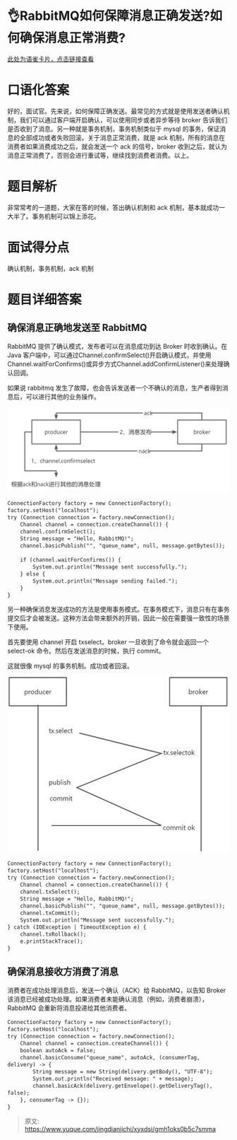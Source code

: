 # 👌RabbitMQ如何保障消息正确发送?如何确保消息正常消费?

[此处为语雀卡片，点击链接查看](https://www.yuque.com/jingdianjichi/xyxdsi/gmh1oks0b5c7smma#YGImB)

# 口语化答案
好的，面试官。先来说，如何保障正确发送。最常见的方式就是使用发送者确认机制，我们可以通过客户端开启确认，可以使用同步或者异步等待 broker 告诉我们是否收到了消息。另一种就是事务机制，事务机制类似于 mysql 的事务，保证消息的全部成功或者失败回滚。关于消息正常消费，就是 ack 机制，所有的消息在消费者如果消费成功之后，就会发送一个 ack 的信号，broker 收到之后，就认为消息正常消费了，否则会进行重试等，继续找到消费者消费。以上。

# 题目解析
非常常考的一道题，大家在答的时候，答出确认机制和 ack 机制，基本就成功一大半了。事务机制可以锦上添花。

# 面试得分点
确认机制，事务机制，ack 机制

# 题目详细答案
## 确保消息正确地发送至 RabbitMQ
RabbitMQ 提供了确认模式，发布者可以在消息成功到达 Broker 时收到确认。在 Java 客户端中，可以通过Channel.confirmSelect()开启确认模式，并使用Channel.waitForConfirms()或异步方式Channel.addConfirmListener()来处理确认回调。

如果说 rabbitmq 发生了故障，也会告诉发送者一个不确认的消息，生产者得到消息后，可以进行其他的业务操作。

![画板](./img/EirgBDeV-a3J3bz5/1723898557960-8037e5ee-1629-4c5a-9bc9-1f7eba761270-594677.jpeg)

```plain
ConnectionFactory factory = new ConnectionFactory();
factory.setHost("localhost");
try (Connection connection = factory.newConnection();
    Channel channel = connection.createChannel()) {
    channel.confirmSelect();
    String message = "Hello, RabbitMQ!";
    channel.basicPublish("", "queue_name", null, message.getBytes());

    if (channel.waitForConfirms()) {
        System.out.println("Message sent successfully.");
    } else {
        System.out.println("Message sending failed.");
    }
}
```

另一种确保消息发送成功的方法是使用事务模式。在事务模式下，消息只有在事务提交后才会被发送。这种方法会带来额外的开销，因此一般在需要强一致性的场景下使用。

首先要使用 channel 开启 txselect。broker 一旦收到了命令就会返回一个 select-ok 命令。然后在发送消息的时候，执行 commit。

这就很像 mysql 的事务机制。成功或者回滚。

![画板](./img/EirgBDeV-a3J3bz5/1723898347475-92631e0e-d137-43f4-ab4d-5eeffa1f326d-896217.jpeg)

```plain
ConnectionFactory factory = new ConnectionFactory();
factory.setHost("localhost");
try (Connection connection = factory.newConnection();
    Channel channel = connection.createChannel()) {
    channel.txSelect();
    String message = "Hello, RabbitMQ!";
    channel.basicPublish("", "queue_name", null, message.getBytes());
    channel.txCommit();
    System.out.println("Message sent successfully.");
} catch (IOException | TimeoutException e) {
    channel.txRollback();
    e.printStackTrace();
}
```

## 确保消息接收方消费了消息
消费者在成功处理消息后，发送一个确认（ACK）给 RabbitMQ，以告知 Broker 该消息已经被成功处理。如果消费者未能确认消息（例如，消费者崩溃），RabbitMQ 会重新将消息投递给其他消费者。

```plain
ConnectionFactory factory = new ConnectionFactory();
factory.setHost("localhost");
try (Connection connection = factory.newConnection();
    Channel channel = connection.createChannel()) {
    boolean autoAck = false;
    channel.basicConsume("queue_name", autoAck, (consumerTag, delivery) -> {
        String message = new String(delivery.getBody(), "UTF-8");
        System.out.println("Received message: " + message);
        channel.basicAck(delivery.getEnvelope().getDeliveryTag(), false);
    }, consumerTag -> {});
}
```



> 原文: <https://www.yuque.com/jingdianjichi/xyxdsi/gmh1oks0b5c7smma>